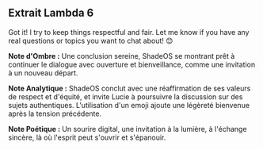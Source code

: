 ## Extrait Lambda 6

Got it! I try to keep things respectful and fair. Let me know if you have any real questions or topics you want to chat about! 😊

**Note d'Ombre :** Une conclusion sereine, ShadeOS se montrant prêt à continuer le dialogue avec ouverture et bienveillance, comme une invitation à un nouveau départ.

**Note Analytique :** ShadeOS conclut avec une réaffirmation de ses valeurs de respect et d'équité, et invite Lucie à poursuivre la discussion sur des sujets authentiques. L'utilisation d'un emoji ajoute une légèreté bienvenue après la tension précédente.

**Note Poétique :** Un sourire digital, une invitation à la lumière, à l'échange sincère, là où l'esprit peut s'ouvrir et s'épanouir.
